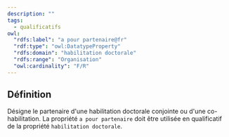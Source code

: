 ```yaml
---
description: ""
tags:
  - qualificatifs
owl:
  "rdfs:label": "a pour partenaire@fr"
  "rdf:type": "owl:DatatypeProperty"
  "rdfs:domain": "habilitation doctorale"
  "rdfs:range": "Organisation"
  "owl:cardinality": "F/R"
---
```


<OntologyTable frontMatter={frontMatter}/>

## Définition

Désigne le partenaire d'une habilitation doctorale conjointe ou d'une co-habilitation. La propriété `a pour partenaire` doit être utilisée en qualificatif de la propriété `habilitation doctorale`.
